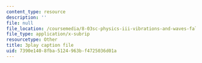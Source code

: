 ```yaml
---
content_type: resource
description: ''
file: null
file_location: /coursemedia/8-03sc-physics-iii-vibrations-and-waves-fall-2016/7390e1408fba5124963bf4725036d01a_FCFpaKcpuXQ.vtt
file_type: application/x-subrip
resourcetype: Other
title: 3play caption file
uid: 7390e140-8fba-5124-963b-f4725036d01a
---
```

